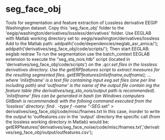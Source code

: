 # seg_face_obj
Tools for segmentation and feature extraction of Lossless derivative EEGIP Washington dataset.  Copy this 'seg_face_obj' folder to the 'eegip/washington/derivatives/lossless/derivatives' folder.  Use EEGLAB with Matlab working directory set to:  eegip/washington/derivatives/lossless  Add to the Matlab path:  addpath('code/dependencies/eeglab_asr_amica/'); addpath('derivatives/seg_face_obj/code/scripts/');  Then start EEGLAB:  eeglab redraw  To run the segmentation use the batch_context EEGLAB extension to execute the "seg_sta_nois.htb" script (located in 'derivatives/seg_face_obj/code/scripts') on the *.qcr.set files in the lossless derivatives directory.  Use the getERPfeatures script to extract measures for the resulting segmented files.  getERPfeatures(inlistfname,outfname); ... where 'inlistfname' is a text file containing input *eeg.set files (one per line including path) and 'outfname' is the name of the output file contain ing the feature table (the derivatives/seg_sta_nois/output path is recommended). 'inlistfname' files can be generated in bash (on Windows computers GitBash is recommended) with the folloing command executed from the 'lossless' directory:  find . -type f -name "*-SEG*.set" > derivatives/seg_face_obj/code/misc/fnames.txt  In this case, inorder to write the output to 'outfeatures.csv in the 'output' directory the specific call (from the lossless working directory in Matlab) would be:  getERPfeatures('derivatives/seg_face_noise/code/misc/fnames.txt','derivatives/seg_face_obj/output/outfeatures.csv');
